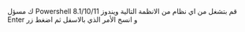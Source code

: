 ك مسؤل Powershell قم بتشغل 
من اي نظام من الانظمة التالية ويندوز 8.1/10/11
Enter و انسخ الأمر الذي بالاسفل ثم اضغط زر 
